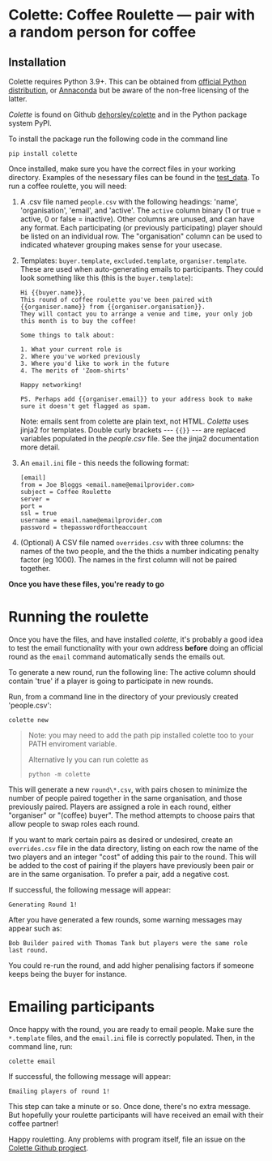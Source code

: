 # Colette: Coffee Roulette — pair with a random person for coffee

## Installation

Colette requires Python 3.9+. This can be obtained from [official Python distribution](https://python.org), or
[Annaconda](https://www.anaconda.com/products/individual) but be aware of the
non-free licensing of the latter.

*Colette* is found on Github [dehorsley/colette](https://github.com/dehorsley/colette) and in the Python package system PyPI.

To install the package run the following code in the command line

    pip install colette

Once installed, make sure you have the correct files in your working directory.
Examples of the nesessary files can be found in the [test_data](https://github.com/dehorsley/colette/tree/main/tests/test_data).
To run a coffee roulette, you will need:

1)  A .csv file named `people.csv` with the following headings: 'name',
    'organisation', 'email', and 'active'. The `active` column binary (1 or true =
    active, 0 or false = inactive).  Other columns are unused, and can have any
    format. Each participating (or previously participating) player should be
    listed on an individual row. The "organisation" column can be used to indicated whatever grouping makes sense for your usecase.

2)  Templates: `buyer.template`, `excluded.template`,
    `organiser.template`. These are used when auto-generating emails to
    participants. They could look something like this (this is the
    `buyer.template`):

        Hi {{buyer.name}},
        This round of coffee roulette you've been paired with {{organiser.name}} from {{organiser.organisation}}.
        They will contact you to arrange a venue and time, your only job this month is to buy the coffee!

        Some things to talk about:

        1. What your current role is
        2. Where you've worked previously
        3. Where you'd like to work in the future
        4. The merits of 'Zoom-shirts'

        Happy networking!

        PS. Perhaps add {{organiser.email}} to your address book to make sure it doesn't get flagged as spam.

    Note: emails sent from colette are plain text, not HTML. *Colette* uses
    jinja2 for templates. Double curly brackets --- `{{}}` --- are replaced
    variables populated in the *people.csv* file. See the jinja2 documentation
    more detail.

3)  An `email.ini` file - this needs the following format:

        [email]
        from = Joe Bloggs <email.name@emailprovider.com>
        subject = Coffee Roulette
        server = 
        port = 
        ssl = true
        username = email.name@emailprovider.com
        password = thepasswordfortheaccount


4)  (Optional) A CSV file named `overrides.csv` with three columns: the names of the two people, and
    the the thids a number indicating penalty factor (eg 1000). The names in the first column will not
    be paired together. 

**Once you have these files, you're ready to go**

# Running the roulette

Once you have the files, and have installed *colette*, it's probably a good
idea to test the email functionality with your own address **before** doing an
official round as the `email` command automatically sends the emails out.

To generate a new round, run the following line: The active column should
contain 'true' if a player is going to participate in new rounds.

Run, from a command line in the directory of your previously created 'people.csv':

    colette new

> Note: you may need to add the path pip installed colette too to your PATH
> enviroment variable.
>
> Alternative ly you can run colette as
>
>     python -m colette

This will generate a new `round\*.csv`, with pairs chosen to minimize the number
of people paired together in the same organisation, and those previously
paired. Players are assigned a role in each round, either "organiser" or
"(coffee) buyer". The method attempts to choose pairs that allow people to swap
roles each round.

If you want to mark certain pairs as desired or undesired, create an
`overrides.csv` file in the data directory, listing on each row the name of the
two players and an integer "cost" of adding this pair to the round. This will
be added to the cost of pairing if the players have previously been pair or are
in the same organisation. To prefer a pair, add a negative cost.

If successful, the following message will appear:

    Generating Round 1!

After you have generated a few rounds, some warning messages may appear such as:

    Bob Builder paired with Thomas Tank but players were the same role last round.

You could re-run the round, and add higher penalising factors if someone keeps
being the buyer for instance.

# Emailing participants

Once happy with the round, you are ready to email people. Make sure the
`*.template` files, and the `email.ini` file is correctly populated. Then, in
the command line, run:

    colette email

If successful, the following message will appear:

    Emailing players of round 1!

This step can take a minute or so. Once done, there's no extra message. But
hopefully your roulette participants will have received an email with their
coffee partner!

Happy rouletting. Any problems with program itself, file an issue
on the [Colette Github progject](https://github.com/dehorsley/colette). 
